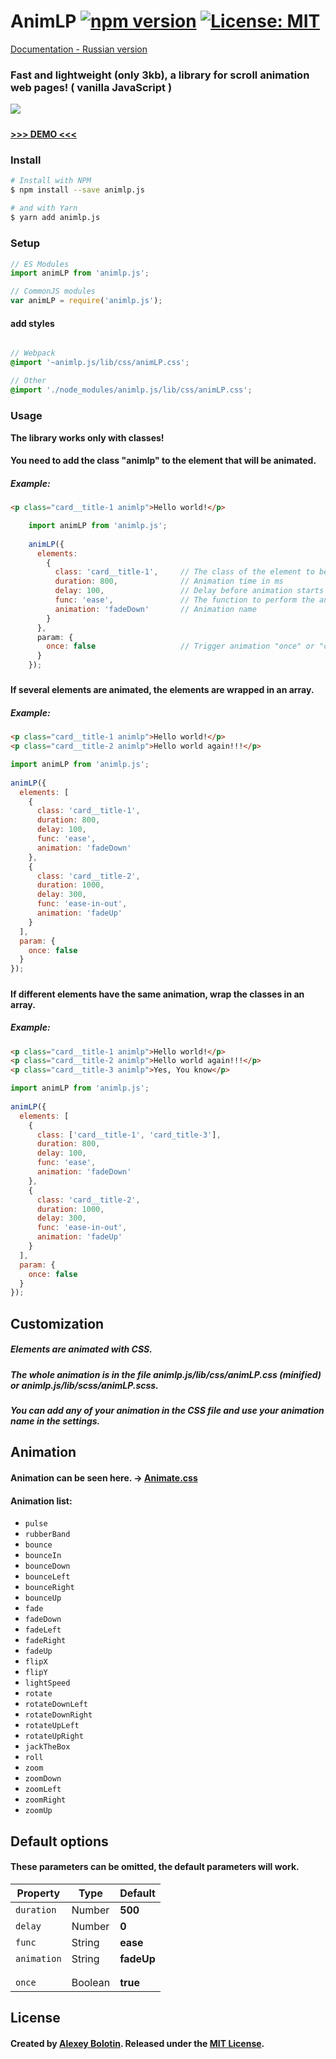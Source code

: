 # AnimLP [![npm version](https://badge.fury.io/js/animlp.js.svg)](https://www.npmjs.com/package/animlp.js) [![License: MIT](https://img.shields.io/github/license/alexbol903/animLP.svg?color=green-light)](https://github.com/alexbol903/animLP/blob/master/LICENSE) 

[Documentation - Russian version](https://github.com/alexbol903/animLP/blob/master/README_ru-RU.md)

### Fast and lightweight (only 3kb), a library for scroll animation web pages! ( vanilla JavaScript )


![](https://i.imgur.com/Gw97GlW.gif)
#####
**[>>> DEMO <<<](https://alexbol903.github.io/mizuxe/)**

#####
### Install
```bash
# Install with NPM
$ npm install --save animlp.js

# and with Yarn
$ yarn add animlp.js
```

#####
### Setup
```js
// ES Modules
import animLP from 'animlp.js';

// CommonJS modules
var animLP = require('animlp.js');
```
#### add styles
```scss

// Webpack
@import '~animlp.js/lib/css/animLP.css';

// Other
@import './node_modules/animlp.js/lib/css/animLP.css';
```

#####
### Usage
**The library works only with classes!**

#### You need to add the class "animlp" to the element that will be animated.
##### Example:
```html 
<p class="card__title-1 animlp">Hello world!</p>
```
```js
    import animLP from 'animlp.js';
    
    animLP({
      elements: 
        {
          class: 'card__title-1',     // The class of the element to be animated.
          duration: 800,              // Animation time in ms
          delay: 100,                 // Delay before animation starts
          func: 'ease',               // The function to perform the animation ( for example: cubic-bezier.com )
          animation: 'fadeDown'       // Animation name
        }
      },
      param: {
        once: false                   // Trigger animation "once" or "constantly"
      }
    });
```

#####
#### If several elements are animated, the elements are wrapped in an array.
##### Example:
```html
<p class="card__title-1 animlp">Hello world!</p>
<p class="card__title-2 animlp">Hello world again!!!</p>
```
```js
import animLP from 'animlp.js';
    
animLP({
  elements: [
    {
      class: 'card__title-1',
      duration: 800,
      delay: 100,
      func: 'ease',
      animation: 'fadeDown'
    },
    {
      class: 'card__title-2',
      duration: 1000,
      delay: 300,
      func: 'ease-in-out',
      animation: 'fadeUp'
    }
  ],
  param: {
    once: false
  }
});
```
#####
#### If different elements have the same animation, wrap the classes in an array.
##### Example:
```html
<p class="card__title-1 animlp">Hello world!</p>
<p class="card__title-2 animlp">Hello world again!!!</p>
<p class="card__title-3 animlp">Yes, You know</p>
```
```js
import animLP from 'animlp.js';
    
animLP({
  elements: [
    {
      class: ['card__title-1', 'card_title-3'],
      duration: 800,
      delay: 100,
      func: 'ease',
      animation: 'fadeDown'
    },
    {
      class: 'card__title-2',
      duration: 1000,
      delay: 300,
      func: 'ease-in-out',
      animation: 'fadeUp'
    }
  ],
  param: {
    once: false
  }
});
```

#####
## Customization
##### Elements are animated with CSS.
##### The whole animation is in the file animlp.js/lib/css/animLP.css (minified) or animlp.js/lib/scss/animLP.scss.
##### You can add any of your animation in the CSS file and use your animation name in the settings.

#####
## Animation
#### Animation can be seen here. -> [Animate.css](https://daneden.github.io/animate.css/)

#### Animation list:
* `pulse`
* `rubberBand`
* `bounce`
* `bounceIn`
* `bounceDown`
* `bounceLeft`
* `bounceRight`
* `bounceUp`
* `fade`
* `fadeDown`
* `fadeLeft`
* `fadeRight`
* `fadeUp`
* `flipX`
* `flipY`
* `lightSpeed`
* `rotate`
* `rotateDownLeft`
* `rotateDownRight`
* `rotateUpLeft`
* `rotateUpRight`
* `jackTheBox`
* `roll`
* `zoom`
* `zoomDown`
* `zoomLeft`
* `zoomRight`
* `zoomUp`

#####
## Default options
#### These parameters can be omitted, the default parameters will work.
| Property  | Type  | Default   |
|-----------|-------|-----------|
|`duration` | Number| **500**   |
|`delay`    | Number| **0**     |
|`func`     | String| **ease**  |
|`animation`| String| **fadeUp**|
|           |       |           |
|           |       |           |
|`once`     |Boolean| **true**  |

#####
## License
#### Created by [Alexey Bolotin](https://github.com/alexbol903). Released under the [MIT License](https://github.com/alexbol903/animLP/blob/master/LICENSE).
